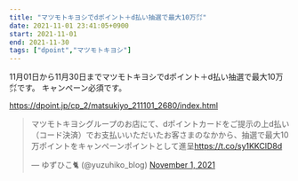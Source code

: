 ```yaml
---
title: "マツモトキヨシでdポイント＋d払い抽選で最大10万㌽"
date: 2021-11-01 23:41:05+0900
start: 2021-11-01
end: 2021-11-30
tags: ["dpoint","マツモトキヨシ"]
---
```


11月01日から11月30日までマツモトキヨシでdポイント＋d払い抽選で最大10万㌽です。
キャンペーン必須です。

https://dpoint.jp/cp_2/matsukiyo_211101_2680/index.html

<blockquote class="twitter-tweet"><p lang="ja" dir="ltr">マツモトキヨシグループのお店にて、dポイントカードをご提示の上d払い（コード決済）でお支払いいただいたお客さまのなかから、抽選で最大10万ポイントをキャンペーンポイントとして進呈<a href="https://t.co/sy1KKClD8d">https://t.co/sy1KKClD8d</a></p>&mdash; ゆずひこ🐈 (@yuzuhiko_blog) <a href="https://twitter.com/yuzuhiko_blog/status/1454978577007460352?ref_src=twsrc%5Etfw">November 1, 2021</a></blockquote> <script async src="https://platform.twitter.com/widgets.js" charset="utf-8"></script>

